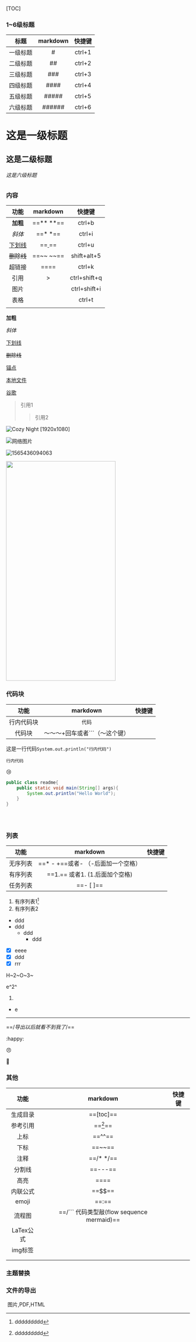

[TOC]



### 1~6级标题

|   标题   | markdown | 快捷键 |
| :------: | :------: | :----: |
| 一级标题 |    #     | ctrl+1 |
| 二级标题 |    ##    | ctrl+2 |
| 三级标题 |   ###    | ctrl+3 |
| 四级标题 |   ####   | ctrl+4 |
| 五级标题 |  #####   | ctrl+5 |
| 六级标题 |  ######  | ctrl+6 |

# 这是一级标题

## 这是二级标题

###### 这是六级标题



### 内容

|     功能      |   markdown   |    快捷键    |
| :-----------: | :----------: | :----------: |
|   **加粗**    |  ==** **==   |    ctrl+b    |
|    *斜体*     |   ==* *==    |    ctrl+i    |
| <u>下划线</u> | ==<u> </u>== |    ctrl+u    |
|  ~~删除线~~   |  ==~~ ~~==   | shift+alt+5  |
|    超链接     |   ==[]()==   |    ctrl+k    |
|     引用      |      >       | ctrl+shift+q |
|     图片      |              | ctrl+shift+i |
|     表格      |              |    ctrl+t    |
|               |              |              |

**加粗**

*斜体*

<u>下划线</u>

~~删除线~~



[锚点](#主题替换)

[本地文件](./second.css)

[谷歌](https://www.google.com)



> 引用1
>
> > 引用2 



![Cozy Night [1920x1080]](https://reddpics.com/assets/_image/cofkjd.png)





![网络图片](https://reddpics.com/assets/_image/cocelx.jpg)

![1565436094063](C:\Users\侯德浩\AppData\Roaming\Typora\typora-user-images\1565436094063.png)

<img src="C:\Users\侯德浩\AppData\Roaming\Typora\typora-user-images\1565436094063.png" width=300px height=600px>





### 代码块

|    功能    |   markdown   |    快捷键    |
| :--------: | :----------: | :----------: |
| 行内代码块 | `代码` ||
|   代码块   | ～～～+回车或者```（～这个键） |              |

这是一行代码`System.out.println("行内代码")`

`行内代码`





:cry:

```java
public class readme{
    public static void main(String[] args){
        System.out.println("Hello World");
    }
}
```

```flow

```

```mermaid

```

```sequence

```





### 列表 

|   功能   |               markdown                | 快捷键 |
| :------: | :-----------------------------------: | :----: |
| 无序列表 | ==*  -   +==或者- （-后面加一个空格） |        |
| 有序列表 |    ==1.== 或者1. (1.后面加个空格)     |        |
| 任务列表 |               ==- [ ]==               |        |

1. 有序列表1[^1]
2. 有序列表2

+ ddd
+ ddd
  + ddd
    + ddd

- [x] eeee
- [x] ddd
- [x] rrr

[^1]:ddddddddd

H~2~O~3~

e^2^

1. 

- e

---

==/*导出以后就看不到我了*/==

:happy:

:angry:

:bicyclist:

### 其他

|   功能    |                   markdown                   | 快捷键 |
| :-------: | :------------------------------------------: | :----: |
| 生成目录  |                  ==[toc]==                   |        |
| 参考引用  |                   ==[^1]==                   |        |
|   上标    |                    ==^^==                    |        |
|   下标    |                    ==~~==                    |        |
|   注释    |                  ==/* */==                   |        |
|  分割线   |                   ==---==                    |        |
|   高亮    |                     ====                     |        |
| 内联公式  |                    ==$$==                    |        |
|   emoji   |                    ==:==                     |        |
|  流程图   | ==/```   代码类型敲(flow sequence mermaid)== |        |
| LaTex公式 |                                              |        |
|  img标签  |                                              |        |
|           |                                              |        |
|           |                                              |        |

### 主题替换

### 文件的导出

​	图片,PDF,HTML